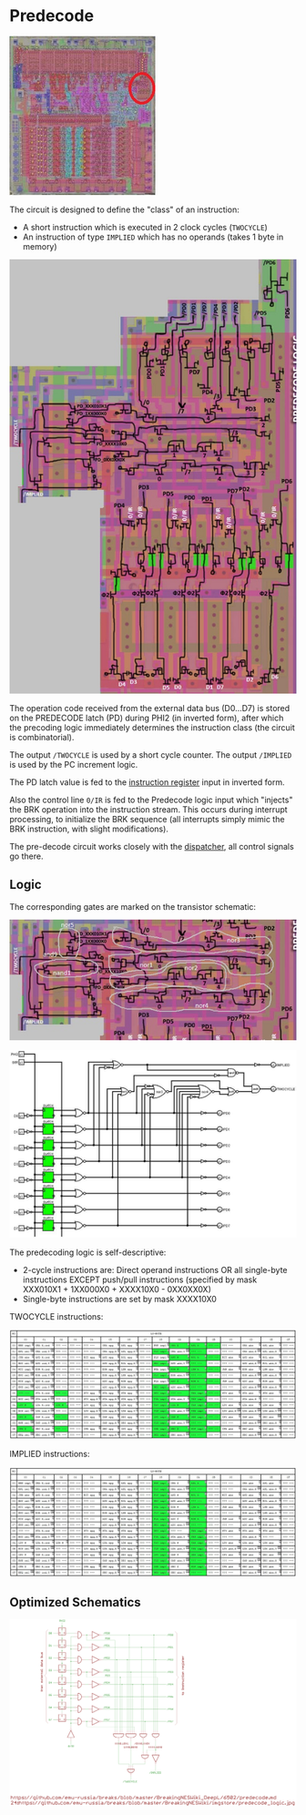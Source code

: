 # Predecode

![6502_locator_predecode](/BreakingNESWiki/imgstore/6502/6502_locator_predecode.jpg)

The circuit is designed to define the "class" of an instruction: 
- A short instruction which is executed in 2 clock cycles (`TWOCYCLE`)
- An instruction of type `IMPLIED` which has no operands (takes 1 byte in memory)

![predecode_tran](/BreakingNESWiki/imgstore/predecode_tran.jpg)

The operation code received from the external data bus (D0...D7) is stored on the PREDECODE latch (PD) during PHI2 (in inverted form), after which the precoding logic immediately determines the instruction class (the circuit is combinatorial).

The output `/TWOCYCLE` is used by a short cycle counter. The output `/IMPLIED` is used by the PC increment logic.

The PD latch value is fed to the [instruction register](ir.md) input in inverted form.

Also the control line `0/IR` is fed to the Predecode logic input which "injects" the BRK operation into the instruction stream. This occurs during interrupt processing, to initialize the BRK sequence (all interrupts simply mimic the BRK instruction, with slight modifications).

The pre-decode circuit works closely with the [dispatcher](dispatch.md), all control signals go there.

## Logic

The corresponding gates are marked on the transistor schematic:

![predecode_tran_gates](/BreakingNESWiki/imgstore/predecode_tran_gates.jpg)

![predecode_logic](/BreakingNESWiki/imgstore/predecode_logic.jpg)

The predecoding logic is self-descriptive:
- 2-cycle instructions are: Direct operand instructions OR all single-byte instructions EXCEPT push/pull instructions (specified by mask XXX010X1 + 1XX000X0 + XXXX10X0 - 0XX0XX0X)
- Single-byte instructions are set by mask XXXX10X0

TWOCYCLE instructions:

![predecode_twocycle](/BreakingNESWiki/imgstore/predecode_twocycle.jpg)

IMPLIED instructions:

![predecode_implied](/BreakingNESWiki/imgstore/predecode_implied.jpg)

## Optimized Schematics

![24_predecode_logic](/BreakingNESWiki/imgstore/6502/ttlworks/24_predecode_logic.png)
